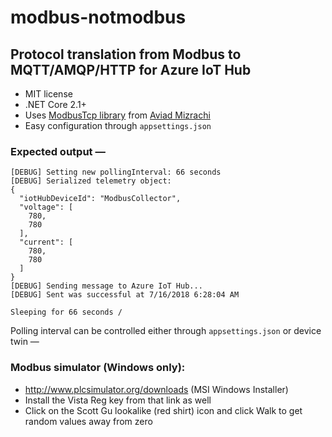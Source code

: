 # modbus-notmodbus

## Protocol translation from Modbus to MQTT/AMQP/HTTP for Azure IoT Hub

* MIT license
* .NET Core 2.1+
* Uses [ModbusTcp library](https://github.com/aviadmizrachi/ModbusTcp) from [Aviad Mizrachi](https://github.com/aviadmizrachi)
* Easy configuration through `appsettings.json`

### Expected output &mdash;
```
[DEBUG] Setting new pollingInterval: 66 seconds
[DEBUG] Serialized telemetry object:
{
  "iotHubDeviceId": "ModbusCollector",
  "voltage": [
    780,
    780
  ],
  "current": [
    780,
    780
  ]
}
[DEBUG] Sending message to Azure IoT Hub...
[DEBUG] Sent was successful at 7/16/2018 6:28:04 AM

Sleeping for 66 seconds /
```

Polling interval can be controlled either through `appsettings.json` or device twin &mdash;


### Modbus simulator (Windows only):

* http://www.plcsimulator.org/downloads (MSI Windows Installer)
* Install the Vista Reg key from that link as well
* Click on the Scott Gu lookalike (red shirt) icon and click Walk to get random values away from zero
